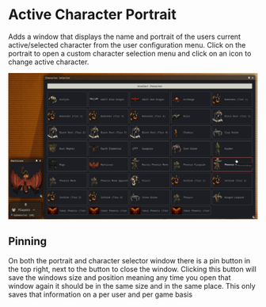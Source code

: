 # Active Character Portrait
Adds a window that displays the name and portrait of the users current active/selected character from the user configuration menu. Click on the portrait to open a custom character selection menu and click on an icon to change active character.

![example](https://github.com/TaureHorn/FoundryVTT_ActiveCharacterPortrait/raw/main/screenshot.png)

## Pinning
On both the portrait and character selector window there is a pin button in the top right, next to the button to close the window. Clicking this button will save the windows size and position meaning any time you open that window again it should be in the same size and in the same place. This only saves that information on a per user and per game basis
